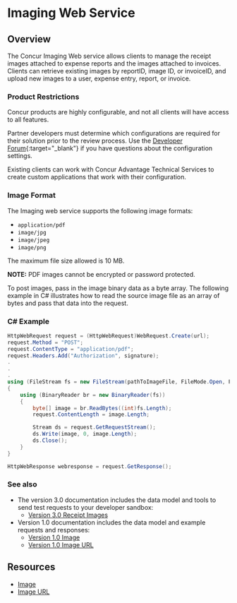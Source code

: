 # Imaging Web Service

## Overview

The Concur Imaging Web service allows clients to manage the receipt images attached to expense reports and the images attached to invoices. Clients can retrieve existing images by reportID, image ID, or invoiceID, and upload new images to a user, expense entry, report, or invoice.

### Product Restrictions
Concur products are highly configurable, and not all clients will have access to all features.

Partner developers must determine which configurations are required for their solution prior to the review process. Use the [Developer Forum](http://forum.developer.concur.com/){:target="_blank"} if you have questions about the configuration settings.

Existing clients can work with Concur Advantage Technical Services to create custom applications that work with their configuration.

### Image Format
The Imaging web service supports the following image formats:

* `application/pdf`
* `image/jpg`
* `image/jpeg`
* `image/png`

The maximum file size allowed is 10 MB.

<aside class="warning">
  <strong>NOTE:</strong> PDF images cannot be encrypted or password protected.
</aside>

To post images, pass in the image binary data as a byte array. The following example in C# illustrates how to read the source image file as an array of bytes and pass that data into the request.

### C# Example

```csharp
HttpWebRequest request = (HttpWebRequest)WebRequest.Create(url);
request.Method = "POST";
request.ContentType = "application/pdf";
request.Headers.Add("Authorization", signature);
.
.
.
using (FileStream fs = new FileStream(pathToImageFile, FileMode.Open, FileAccess.Read))
{
	using (BinaryReader br = new BinaryReader(fs))
	{
		byte[] image = br.ReadBytes((int)fs.Length);
		request.ContentLength = image.Length;

		Stream ds = request.GetRequestStream();
		ds.Write(image, 0, image.Length);
		ds.Close();
	}
}

HttpWebResponse webresponse = request.GetResponse();
```

### See also

* The version 3.0 documentation includes the data model and tools to send test requests to your developer sandbox:
  * [Version 3.0 Receipt Images ](/api-reference/image/index.html)
* Version 1.0 documentation includes the data model and example requests and responses:
  * [Version 1.0 Image](#image)
  * [Version 1.0 Image URL](#image-url)


## Resources

* [Image](#image)
* [Image URL](#image-url)
